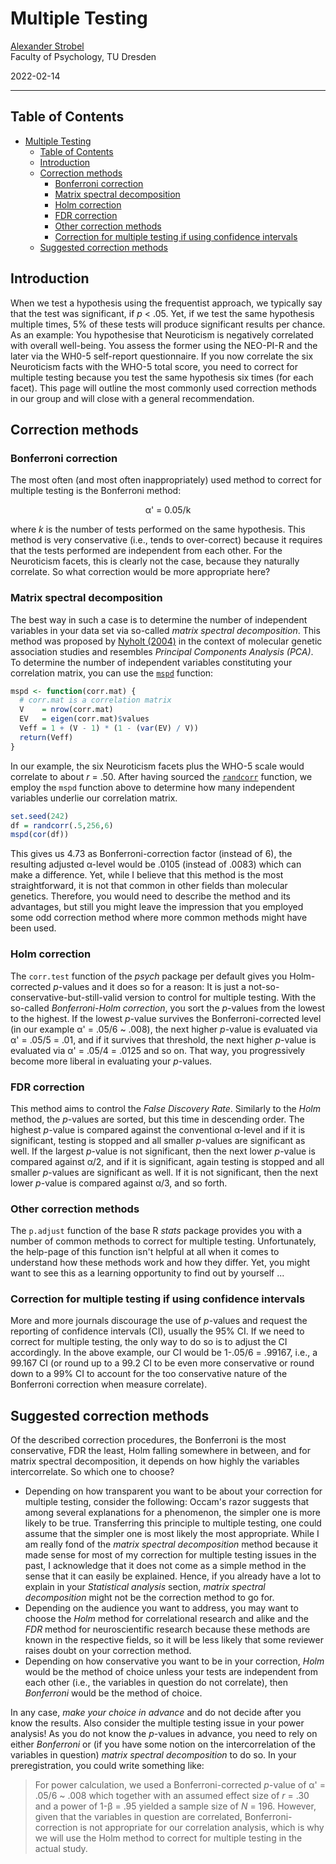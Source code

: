 # Multiple Testing

[Alexander Strobel](alexander.strobel@tu-dresden.de)<br>
Faculty of Psychology, TU Dresden

2022-02-14

---

## Table of Contents

- [Multiple Testing](#multiple-testing)
  - [Table of Contents](#table-of-contents)
  - [Introduction](#introduction)
  - [Correction methods](#correction-methods)
    - [Bonferroni correction](#bonferroni-correction)
    - [Matrix spectral decomposition](#matrix-spectral-decomposition)
    - [Holm correction](#holm-correction)
    - [FDR correction](#fdr-correction)
    - [Other correction methods](#other-correction-methods)
    - [Correction for multiple testing if using confidence intervals](#correction-for-multiple-testing-if-using-confidence-intervals)
  - [Suggested correction methods](#suggested-correction-methods)

## Introduction

When we test a hypothesis using the frequentist approach, we typically say that the test was significant, if *p* < .05.
Yet, if we test the same hypothesis multiple times, 5% of these tests will produce significant results per chance.
As an example: You hypothesise that Neuroticism is negatively correlated with overall well-being.
You assess the former using the NEO-PI-R and the later via the WH0-5 self-report questionnaire.
If you now correlate the six Neuroticism facts with the WHO-5 total score, you need to correct for multiple testing because you test the same hypothesis six times (for each facet).
This page will outline the most commonly used correction methods in our group and will close with a general recommendation.

## Correction methods

### Bonferroni correction

The most often (and most often inappropriately) used method to correct for multiple testing is the Bonferroni method:

<center>&alpha;' = 0.05/k</center>

where *k* is the number of tests performed on the same hypothesis.
This method is very conservative (i.e., tends to over-correct) because it requires that the tests performed are independent from each other.
For the Neuroticism facets, this is clearly not the case, because they naturally correlate.
So what correction would be more appropriate here?

### Matrix spectral decomposition

The best way in such a case is to determine the number of independent variables in your data set via so-called *matrix spectral decomposition*.
This method was proposed by [Nyholt (2004)](https://doi.org/10.1086/383251) in the context of molecular genetic association studies and resembles *Principal Components Analysis (PCA)*.
To determine the number of independent variables constituting your correlation matrix, you can use the [`mspd`](https://github.com/alex-strobel/DPP-LabManual/blob/main/Functions/mspd.R) function:

```R
mspd <- function(corr.mat) {
  # corr.mat is a correlation matrix
  V    = nrow(corr.mat)
  EV   = eigen(corr.mat)$values
  Veff = 1 + (V - 1) * (1 - (var(EV) / V))
  return(Veff)
}
```

In our example, the six Neuroticism facets plus the WHO-5 scale would correlate to about *r* = .50. 
After having sourced the [`randcorr`](https://github.com/alex-strobel/DPP-LabManual/blob/main/Functions/randcorr.R) function, 
we employ the `mspd` function above to determine how many independent variables underlie our correlation matrix.

```R
set.seed(242)
df = randcorr(.5,256,6)
mspd(cor(df))
```

This gives us 4.73 as Bonferroni-correction factor (instead of 6), the resulting adjusted &alpha;-level would be .0105 (instead of .0083) which can make a difference.
Yet, while I believe that this method is the most straightforward, it is not that common in other fields than molecular genetics.
Therefore, you would need to describe the method and its advantages, but still you might leave the impression that you employed some odd correction method where more common methods might have been used.

### Holm correction

The `corr.test` function of the *psych* package per default gives you Holm-corrected *p*-values and it does so for a reason: 
It is just a not-so-conservative-but-still-valid version to control for multiple testing.
With the so-called *Bonferroni-Holm correction*, you sort the *p*-values from the lowest to the highest.
If the lowest *p*-value survives the Bonferroni-corrected level (in our example &alpha;' = .05/6 ~ .008), the next higher *p*-value is evaluated via &alpha;' = .05/5 = .01, and if it survives that threshold, the next higher *p*-value is evaluated via &alpha;' = .05/4 = .0125 and so on.
That way, you progressively become more liberal in evaluating your *p*-values.

### FDR correction

This method aims to control the *False Discovery Rate*.
Similarly to the *Holm* method, the *p*-values are sorted, but this time in descending order.
The highest *p*-value is compared against the conventional &alpha;-level and if it is significant, testing is stopped and all smaller *p*-values are significant as well.
If the largest *p*-value is not significant, then the next lower *p*-value is compared against &alpha;/2, and if it is significant, again testing is stopped and all smaller *p*-values are significant as well.
If it is not significant, then the next lower *p*-value is compared against &alpha;/3, and so forth.

### Other correction methods

The `p.adjust` function of the base R *stats* package provides you with a number of common methods to correct for multiple testing.
Unfortunately, the help-page of this function isn't helpful at all when it comes to understand how these methods work and how they differ.
Yet, you might want to see this as a learning opportunity to find out by yourself ...

### Correction for multiple testing if using confidence intervals

More and more journals discourage the use of *p*-values and request the reporting of confidence intervals (CI), usually the 95% CI.
If we need to correct for multiple testing, the only way to do so is to adjust the CI accordingly.
In the above example, our CI would be 1-.05/6 = .99167, i.e., a 99.167 CI (or round up to a 99.2 CI to be even more conservative or round down to a 99% CI to account for the too conservative nature of the Bonferroni correction when measure correlate).

## Suggested correction methods

Of the described correction procedures, the Bonferroni is the most conservative, FDR the least, Holm falling somewhere in between, and for matrix spectral decomposition, it depends on how highly the variables intercorrelate.
So which one to choose?

- Depending on how transparent you want to be about your correction for multiple testing, consider the following:
Occam's razor suggests that among several explanations for a phenomenon, the simpler one is more likely to be true.
Transferring this principle to multiple testing, one could assume that the simpler one is most likely the most appropriate.
While I am really fond of the *matrix spectral decomposition* method because it made sense for most of my correction for multiple testing issues in the past, I acknowledge that it does not come as a simple method in the sense that it can easily be explained.
Hence, if you already have a lot to explain in your *Statistical analysis* section, *matrix spectral decomposition* might not be the correction method to go for.
- Depending on the audience you want to address, you may want to choose the *Holm* method for correlational research and alike and the *FDR* method for neuroscientific research because these methods are known in the respective fields, so it will be less likely that some reviewer raises doubt on your correction method.
- Depending on how conservative you want to be in your correction, *Holm* would be the method of choice unless your tests are independent from each other (i.e., the variables in question do not correlate), then *Bonferroni* would be the method of choice.

In any case, *make your choice in advance* and do not decide after you know the results.
Also consider the multiple testing issue in your power analysis!
As you do not know the *p*-values in advance, you need to rely on either *Bonferroni* or (if you have some notion on the intercorrelation of the variables in question) *matrix spectral decomposition* to do so.
In your preregistration, you could write something like:

> For power calculation, we used a Bonferroni-corrected *p*-value of &alpha;' = .05/6 ~ .008 which together with an assumed effect size of *r* = .30 and a power of 1-&beta; = .95 yielded a sample size of *N* = 196.
>  However, given that the variables in question are correlated, Bonferroni-correction is not appropriate for our correlation analysis, which is why we will use the Holm method to correct for multiple testing in the actual study.
